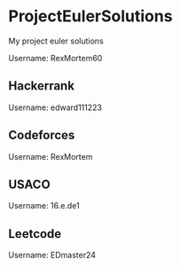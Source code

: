 # ProjectEulerSolutions
My project euler solutions 

Username: RexMortem60

Hackerrank
--
Username: edward111223

Codeforces
--

Username: RexMortem

USACO 
--

Username: 16.e.de1

Leetcode
--

Username: EDmaster24

